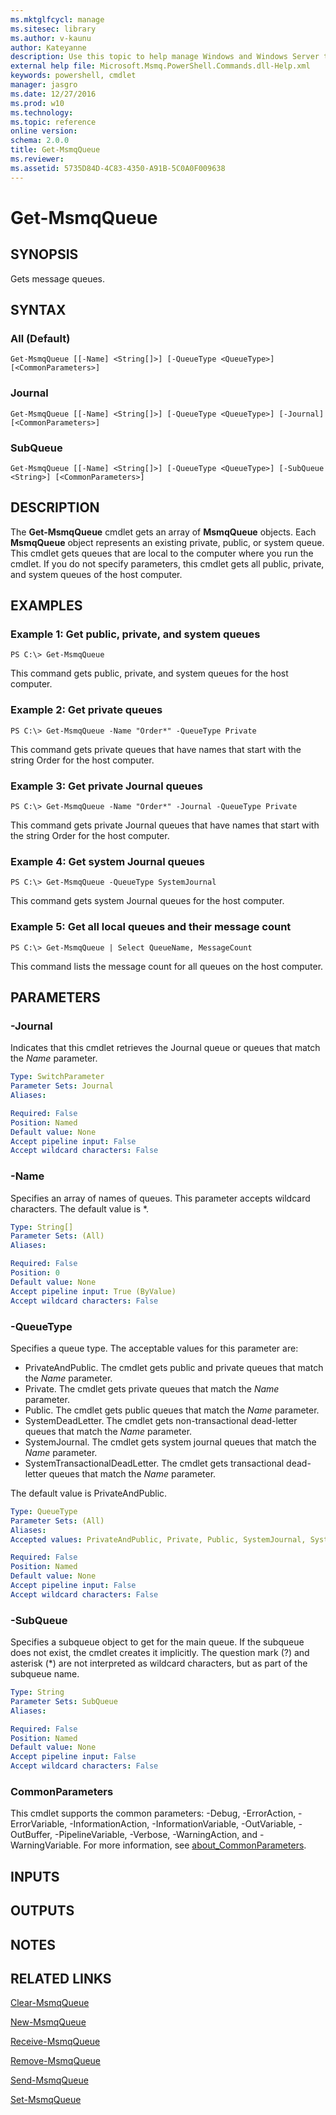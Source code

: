 ```yaml
---
ms.mktglfcycl: manage
ms.sitesec: library
ms.author: v-kaunu
author: Kateyanne
description: Use this topic to help manage Windows and Windows Server technologies with Windows PowerShell.
external help file: Microsoft.Msmq.PowerShell.Commands.dll-Help.xml
keywords: powershell, cmdlet
manager: jasgro
ms.date: 12/27/2016
ms.prod: w10
ms.technology: 
ms.topic: reference
online version: 
schema: 2.0.0
title: Get-MsmqQueue
ms.reviewer:
ms.assetid: 5735D84D-4C83-4350-A91B-5C0A0F009638
---
```


# Get-MsmqQueue

## SYNOPSIS
Gets message queues.

## SYNTAX

### All (Default)
```
Get-MsmqQueue [[-Name] <String[]>] [-QueueType <QueueType>] [<CommonParameters>]
```

### Journal
```
Get-MsmqQueue [[-Name] <String[]>] [-QueueType <QueueType>] [-Journal] [<CommonParameters>]
```

### SubQueue
```
Get-MsmqQueue [[-Name] <String[]>] [-QueueType <QueueType>] [-SubQueue <String>] [<CommonParameters>]
```

## DESCRIPTION
The **Get-MsmqQueue** cmdlet gets an array of **MsmqQueue** objects.
Each **MsmqQueue** object represents an existing private, public, or system queue.
This cmdlet gets queues that are local to the computer where you run the cmdlet.
If you do not specify parameters, this cmdlet gets all public, private, and system queues of the host computer.

## EXAMPLES

### Example 1: Get public, private, and system queues
```
PS C:\> Get-MsmqQueue
```

This command gets public, private, and system queues for the host computer.

### Example 2: Get private queues
```
PS C:\> Get-MsmqQueue -Name "Order*" -QueueType Private
```

This command gets private queues that have names that start with the string Order for the host computer.

### Example 3: Get private Journal queues
```
PS C:\> Get-MsmqQueue -Name "Order*" -Journal -QueueType Private
```

This command gets private Journal queues that have names that start with the string Order for the host computer.

### Example 4: Get system Journal queues
```
PS C:\> Get-MsmqQueue -QueueType SystemJournal
```

This command gets system Journal queues for the host computer.

### Example 5: Get all local queues and their message count
```
PS C:\> Get-MsmqQueue | Select QueueName, MessageCount
```

This command lists the message count for all queues on the host computer.

## PARAMETERS

### -Journal
Indicates that this cmdlet retrieves the Journal queue or queues that match the *Name* parameter.

```yaml
Type: SwitchParameter
Parameter Sets: Journal
Aliases: 

Required: False
Position: Named
Default value: None
Accept pipeline input: False
Accept wildcard characters: False
```

### -Name
Specifies an array of names of queues.
This parameter accepts wildcard characters.
The default value is *.

```yaml
Type: String[]
Parameter Sets: (All)
Aliases: 

Required: False
Position: 0
Default value: None
Accept pipeline input: True (ByValue)
Accept wildcard characters: False
```

### -QueueType
Specifies a queue type.
The acceptable values for this parameter are:

- PrivateAndPublic.
The cmdlet gets public and private queues that match the *Name* parameter. 
- Private.
The cmdlet gets private queues that match the *Name* parameter. 
- Public.
The cmdlet gets public queues that match the *Name* parameter. 
- SystemDeadLetter.
The cmdlet gets non-transactional dead-letter queues that match the *Name* parameter. 
- SystemJournal.
The cmdlet gets system journal queues that match the *Name* parameter. 
- SystemTransactionalDeadLetter.
The cmdlet gets transactional dead-letter queues that match the *Name* parameter. 

The default value is PrivateAndPublic.

```yaml
Type: QueueType
Parameter Sets: (All)
Aliases: 
Accepted values: PrivateAndPublic, Private, Public, SystemJournal, SystemDeadLetter, SystemTransactionalDeadLetter

Required: False
Position: Named
Default value: None
Accept pipeline input: False
Accept wildcard characters: False
```

### -SubQueue
Specifies a subqueue object to get for the main queue.
If the subqueue does not exist, the cmdlet creates it implicitly.
The question mark (?) and asterisk (*) are not interpreted as wildcard characters, but as part of the subqueue name.

```yaml
Type: String
Parameter Sets: SubQueue
Aliases: 

Required: False
Position: Named
Default value: None
Accept pipeline input: False
Accept wildcard characters: False
```

### CommonParameters
This cmdlet supports the common parameters: -Debug, -ErrorAction, -ErrorVariable, -InformationAction, -InformationVariable, -OutVariable, -OutBuffer, -PipelineVariable, -Verbose, -WarningAction, and -WarningVariable. For more information, see [about_CommonParameters](https://go.microsoft.com/fwlink/?LinkID=113216).

## INPUTS

## OUTPUTS

## NOTES

## RELATED LINKS

[Clear-MsmqQueue](./Clear-MSMQQueue.md)

[New-MsmqQueue](./New-MsmqQueue.md)

[Receive-MsmqQueue](./Receive-MsmqQueue.md)

[Remove-MsmqQueue](./Remove-MsmqQueue.md)

[Send-MsmqQueue](./Send-MsmqQueue.md)

[Set-MsmqQueue](./Set-MsmqQueue.md)
